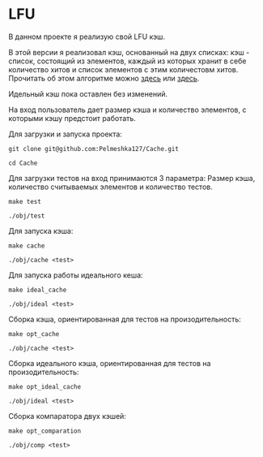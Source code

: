 # LFU
В данном проекте я реализую свой LFU кэш.

В этой версии я реализовал кэш, основанный на двух списках: кэш - список, состоящий из элементов, каждый из которых хранит в себе количество хитов и список элементов с этим количестовм хитов.
Прочитать об этом алгоритме можно [здесь](https://arpitbhayani.me/blogs/lfu/) или [здесь](https://ieftimov.com/posts/when-why-least-frequently-used-cache-implementation-golang/).

Идельный кэш пока оставлен без изменений.

На вход пользователь дает размер кэша и количество элементов, с которыми кэшу предстоит работать.

Для загрузки и запуска проекта:

```
git clone git@github.com:Pelmeshka127/Cache.git

cd Cache
```

Для загрузки тестов на вход принимаются 3 параметра:
Размер кэша, количество считываемых элементов и количество тестов.

```
make test

./obj/test
```

Для запуска кэша:

```
make cache

./obj/cache <test>
```

Для запуска работы идеального кеша:

```
make ideal_cache

./obj/ideal <test>
```


Сборка кэша, ориентированная для тестов на произодительность:

```
make opt_cache

./obj/cache <test>
```

Сборка идеального кэша, ориентированная для тестов на произодительность:

```
make opt_ideal_cache

./obj/ideal <test>
```

Сборка компаратора двух кэшей:

```
make opt_comparation

./obj/comp <test>
```